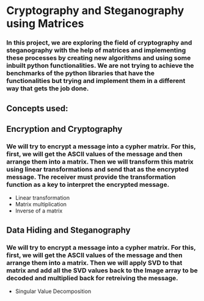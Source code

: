 # Cryptography and Steganography using Matrices

### In this project, we are exploring the field of cryptography and steganography with the help of matrices and implementing these processes by creating new algorithms and using some inbuilt python functionalities. We are not trying to achieve the benchmarks of the python libraries that have the functionalities but trying and implement them in a different way that gets the job done.

## Concepts used:

## Encryption and Cryptography

### We will try to encrypt a message into a cypher matrix. For this, first, we will get the ASCII values of the message and then arrange them into a matrix. Then we will transform this matrix using linear transformations and send that as the encrypted message. The receiver must provide the transformation function as a key to interpret the encrypted message.

* Linear transformation
* Matrix multiplication
* Inverse of a matrix

## Data Hiding and Steganography

### We will try to encrypt a message into a cypher matrix. For this, first, we will get the ASCII values of the message and then arrange them into a matrix. Then we will apply SVD to that matrix and add all the SVD values back to the Image array to be decoded and multiplied back for retreiving the message.

* Singular Value Decomposition

